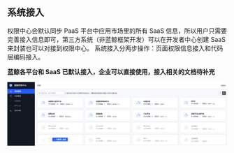 ## 系统接入
权限中心会默认同步 PaaS 平台中应用市场里的所有 SaaS 信息，所以用户只需要完善接入信息即可，第三方系统（非蓝鲸框架开发）可以在开发者中心创建 SaaS 来封装也可以对接到权限中心。
系统接入分两步操作：页面权限信息接入和代码层编码接入。

**蓝鲸各平台和 SaaS 已默认接入，企业可以直接使用，接入相关的文档待补充**

![](../assets/企业微信截图_121ffcd1-94f9-4ec9-a52a-e0af69f45ec3.png)
